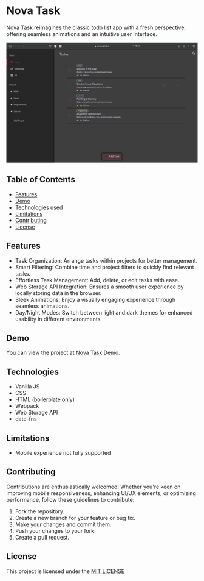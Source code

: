 
# Nova Task

Nova Task reimagines the classic todo list app with a fresh perspective, offering seamless animations and an intuitive user interface.

![Home page screenshot](screenshot.png)


## Table of Contents

- [Features](#features)
- [Demo](#demo)
- [Technologies used](#technologies)
- [Limitations](#limitations)
- [Contributing](#contributing)
- [License](#license)

## Features

- Task Organization: Arrange tasks within projects for better management.
- Smart Filtering: Combine time and project filters to quickly find relevant tasks.
- Effortless Task Management: Add, delete, or edit tasks with ease.
- Web Storage API Integration: Ensures a smooth user experience by locally storing data in the browser.
- Sleek Animations: Enjoy a visually engaging experience through seamless animations.
- Day/Night Modes: Switch between light and dark themes for enhanced usability in different environments.

## Demo

You can view the project at [Nova Task Demo](https://sevleo.github.io/nova_task/).


## Technologies

- Vanilla JS
- CSS
- HTML (boilerplate only)
- Webpack
- Web Storage API
- date-fns

## Limitations
- Mobile experience not fully supported

## Contributing

 Contributions are enthusiastically welcomed! Whether you're keen on improving mobile responsiveness, enhancing UI/UX elements, or optimizing performance, follow these guidelines to contribute:

 1. Fork the repository.
 2. Create a new branch for your feature or bug fix.
 3. Make your changes and commit them.
 4. Push your changes to your fork.
 5. Create a pull request.


## License

 This project is licensed under the [MIT LICENSE](./LICENSE)